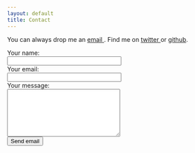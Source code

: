 ```yaml
---
layout: default
title: Contact
---
```

You can always drop me an <a href=mailto:annasixani@gmail.com> email </a>. Find me on <a href="https://twitter.com/amsichani">twitter </a>or  <a href="">github</a>.

<form id="contact_form" action="#" method="POST" enctype="multipart/form-data">
	<div class="row">
		<label for="name">Your name:</label><br />
		<input id="name" class="input" name="name" type="text" value="" size="30" /><br />
	</div>
	<div class="row">
		<label for="email">Your email:</label><br />
		<input id="email" class="input" name="email" type="text" value="" size="30" /><br />
	</div>
	<div class="row">
		<label for="message">Your message:</label><br />
		<textarea id="message" class="input" name="message" rows="7" cols="30"></textarea><br />
	</div>
	<input id="submit_button" type="submit" value="Send email" />
</form>						
